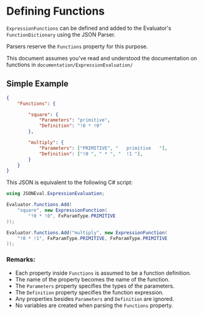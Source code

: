 # Defining Functions
`ExpressionFunctions` can be defined and added to the Evaluator's `FunctionDictionary` using the JSON Parser. 

Parsers reserve the `Functions` property for this purpose.

This document assumes you've read and understood the documentation on functions in `documentation/ExpressionEvaluation/`

## Simple Example

```json
{
    "Functions": {

        "square": {
            "Parameters": "primitive",
            "Definition": "!0 * !0"
        },

        "multiply": {
            "Parameters": ["PRIMITIVE", "   primitive   "],
            "Definition": ["!0 ", " * ", "  !1 "],
        }
    }
}
```
This JSON is equivalent to the following C# script:
```csharp
using JSONEval.ExpressionEvaluation;

Evaluator.functions.Add(
    "square", new ExpressionFunction(
        "!0 * !0", FxParamType.PRIMITIVE
));

Evaluator.functions.Add("multiply", new ExpressionFunction(
    "!0 * !1", FxParamType.PRIMITIVE, FxParamType.PRIMITIVE
));
```
### Remarks:
* Each property inside `Functions` is assumed to be a function definition.
* The name of the property becomes the name of the function.
* The `Parameters` property specifies the types of the parameters.
* The `Definition` property specifies the function expression.
* Any properties besides `Parameters` and `Definition` are ignored.
* No variables are created when parsing the `Functions` property.